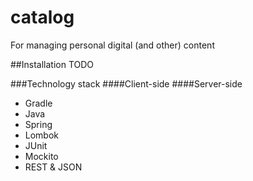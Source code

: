 catalog
=======

For managing personal digital (and other) content 

##Installation
TODO

###Technology stack
####Client-side
####Server-side
* Gradle
* Java
* Spring
* Lombok
* JUnit
* Mockito
* REST & JSON
